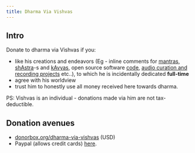 ```yaml
---
title: Dharma Via Vishvas
---
```


## Intro
Donate to dharma via Vishvas if you:

- like his creations and endeavors (Eg - inline comments for [mantras](https://vvasuki.github.io/saMskAra/mantra/soma/paravastu-saama/AdIShAdiyyam/), [shAstra](https://vvasuki.github.io/saMskAra/kalpa/sUtra/Apastamba/pramANAni/dharma-sUtra/pAtra/Ashrama/samAvRtta/)-s and [kAvyas](https://vvasuki.github.io/kAvya/TIkA/champU/nIti/panchatantra/mitrabheda/00-vardhamAnakathA/), open source software [code](https://github.com/sanskrit-coders/), [audio curation and recording projects](https://sanskrit.github.io/projects/) etc..), to which he is incidentally dedicated **full-time**
- agree with his worldview
- trust him to honestly use all money received here towards dharma.

PS: Vishvas is an individual - donations made via him are not tax-deductible.

## Donation avenues
- [donorbox.org/dharma-via-vishvas](https://donorbox.org/dharma-via-vishvas) (USD)
- Paypal (allows credit cards) [here](https://www.paypal.com/cgi-bin/webscr?cmd=_donations&business=LX6ZHMR989AJU&item_name=dharma+via+vishvas&currency_code=USD&source=url).
